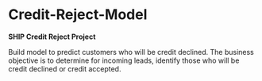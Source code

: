 # Credit-Reject-Model
**SHIP Credit Reject Project**

Build model to predict customers who will be credit declined. The business objective is to determine for incoming leads, identify those who will be credit declined or credit accepted.
